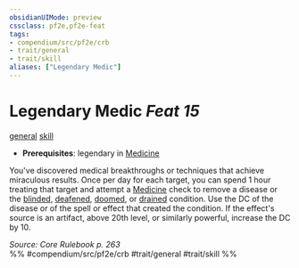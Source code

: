 ```yaml
---
obsidianUIMode: preview
cssclass: pf2e,pf2e-feat
tags:
- compendium/src/pf2e/crb
- trait/general
- trait/skill
aliases: ["Legendary Medic"]
---
```

# Legendary Medic  *Feat 15*  
[general](../../rules/traits/general.md)  [skill](../../rules/traits/skill.md)  

- **Prerequisites**: legendary in [Medicine](../skills.md#Medicine)

You've discovered medical breakthroughs or techniques that achieve miraculous results. Once per day for each target, you can spend 1 hour treating that target and attempt a [Medicine](../skills.md#Medicine) check to remove a disease or the [blinded](../../rules/conditions.md#Blinded), [deafened](../../rules/conditions.md#Deafened), [doomed](../../rules/conditions.md#Doomed), or [drained](../../rules/conditions.md#Drained) condition. Use the DC of the disease or of the spell or effect that created the condition. If the effect's source is an artifact, above 20th level, or similarly powerful, increase the DC by 10.

*Source: Core Rulebook p. 263*  
%% #compendium/src/pf2e/crb #trait/general #trait/skill %%